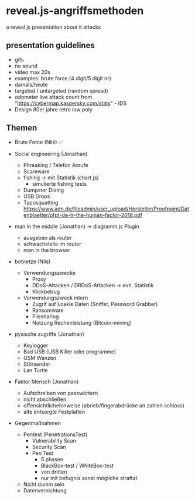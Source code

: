 # reveal.js-angriffsmethoden
a reveal js presentation about it attacks

## presentation guidelines
- gifs
- no sound
- video max 20s
- examples: brute force (4 digit/5 digit nr)
- damals/heute
- targeted / untargeted (random spread)
- odometer live attack count from "https://cybermap.kaspersky.com/stats" - IDS
- Design 80er jahre retro low poly

## Themen
- Brute Force (Nils) ✅

- Social engineering (Jonathan)
  - Phreaking / Telefon Anrufe
  - Scareware
  - fishing  -> mit Statistik (chart.js)
    - simulierte fishing tests
  - Dumpster Diving
  - USB Drops
  - Typosquatting 
  https://www.adn.de/fileadmin/user_upload/Hersteller/Proofpoint/Datenblaetter/pfpt-de-tr-the-human-factor-2018.pdf
  
- man in the middle (Jonathan) -> diagramm.js Plugin
  - ausgeben als router
  - schwachstelle im router
  - man in the browser
  
- botnetze (Nils)
  - Verwendungszwecke
    - Proxy
    - DDoS-Attacken / DRDoS-Attacken -> evtl. Statistik
    - Klickbetrug
  - Verwendungszweck intern
    - Zugrif auf Loakle Daten (Sniffer, Password Grabber)
    - Ransomware
    - Filesharing
    - Nutzung Rechenleistung (Bitcoin-mining)
    
- pysische zugriffe (Jonathan)
  - Keylogger
  - Bad USB (USB Killer oder programme)
  - GSM Wanzen
  - Störsender
  - Lan Turtle

- Faktor Mensch (Jonathan)
  - Aufschreiben von passwörtern
  - nicht abschließen
  - offensichtlichehinweise (abrieb/fingerabdrücke an zahlen schloss)
  - alte entsorgte Festplatten
  
  
  
- Gegenmaßnahmen
  - Pentest (PenetrationsTest)
    - Vulnerability Scan
    - Security Scan
    - Pen Test
      - 5 phasen
      - BlackBox-test / WhiteBox-test
      - von dritten
      - nur mit befugnis sonst mögliche straftat
  - Nicht dumm sein
  - Datenvernichtung
  
